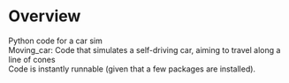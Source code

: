 # Overview
Python code for a car sim <br/>
Moving_car: Code that simulates a self-driving car, aiming to travel along a line of cones <br/>
Code is instantly runnable (given that a few packages are installed).

